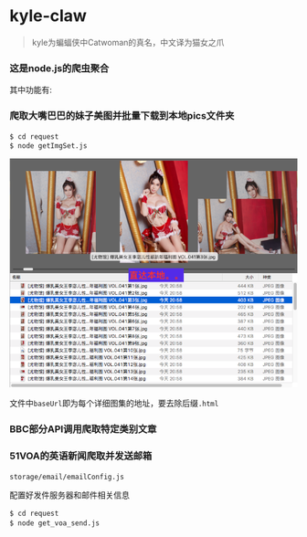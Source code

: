 # kyle-claw

> kyle为蝙蝠侠中Catwoman的真名，中文译为猫女之爪

### 这是node.js的爬虫聚合

其中功能有:

### 爬取大嘴巴巴的妹子美图并批量下载到本地pics文件夹

```bash
$ cd request
$ node getImgSet.js 
```

![](/preview/meizi.png)


文件中`baseUrl`即为每个详细图集的地址，要去除后缀`.html`

### BBC部分API调用爬取特定类别文章

### 51VOA的英语新闻爬取并发送邮箱

`storage/email/emailConfig.js`

配置好发件服务器和邮件相关信息

```bash
$ cd request
$ node get_voa_send.js
```

